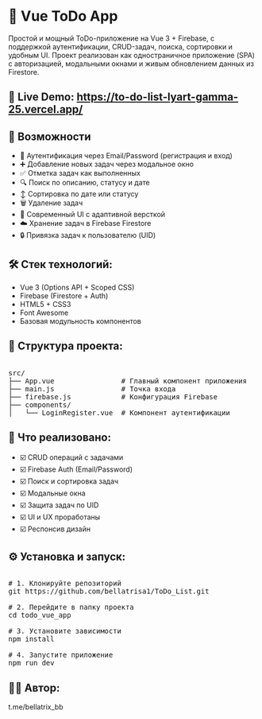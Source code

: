 # 📝 Vue ToDo App

Простой и мощный ToDo-приложение на Vue 3 + Firebase, с поддержкой аутентификации, CRUD-задач, поиска, сортировки и удобным UI. Проект реализован как одностраничное приложение (SPA) с авторизацией, модальными окнами и живым обновлением данных из Firestore.

## 🔗 Live Demo: https://to-do-list-lyart-gamma-25.vercel.app/

## 🚀 Возможности

- 🔐 Аутентификация через Email/Password (регистрация и вход)
- ➕ Добавление новых задач через модальное окно
- ✅ Отметка задач как выполненных
- 🔍 Поиск по описанию, статусу и дате
- ↕️ Сортировка по дате или статусу
- 🗑 Удаление задач
- 🎨 Современный UI с адаптивной версткой
- ☁️ Хранение задач в Firebase Firestore
- 🔒 Привязка задач к пользователю (UID)

## 🛠 Стек технологий:

- Vue 3 (Options API + Scoped CSS)
- Firebase (Firestore + Auth)
- HTML5 + CSS3
- Font Awesome
- Базовая модульность компонентов

## 📁 Структура проекта:
<pre lang="md"> 
src/
├── App.vue                # Главный компонент приложения
├── main.js                # Точка входа
├── firebase.js            # Конфигурация Firebase
├── components/
│   └── LoginRegister.vue  # Компонент аутентификации
</pre>

## 📌 Что реализовано:
- ☑️ CRUD операций с задачами
- ☑️ Firebase Auth (Email/Password)
- ☑️ Поиск и сортировка задач
- ☑️ Модальные окна
- ☑️ Защита задач по UID
- ☑️ UI и UX проработаны
- ☑️ Респонсив дизайн

## ⚙️ Установка и запуск: 


<pre lang="md"> 
# 1. Клонируйте репозиторий
git https://github.com/bellatrisa1/ToDo_List.git

# 2. Перейдите в папку проекта
cd todo_vue_app

# 3. Установите зависимости
npm install

# 4. Запустите приложение
npm run dev </pre>

## 🧑‍💻 Автор:
t.me/bellatrix_bb
